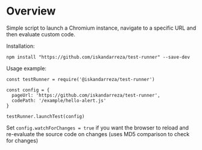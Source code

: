 # Overview
Simple script to launch a Chromium instance, navigate to a specific URL and then evaluate custom code. 

Installation: 
```
npm install "https://github.com/iskandarreza/test-runner" --save-dev
```

Usage example: 
```
const testRunner = require('@iskandarreza/test-runner')

const config = {
  pageUrl: 'https://github.com/iskandarreza/test-runner',
  codePath: '/example/hello-alert.js'
}

testRunner.launchTest(config)
```

Set `config.watchForChanges = true` if you want the browser to reload and re-evaluate the source code on changes (uses MD5 comparison to check for changes)